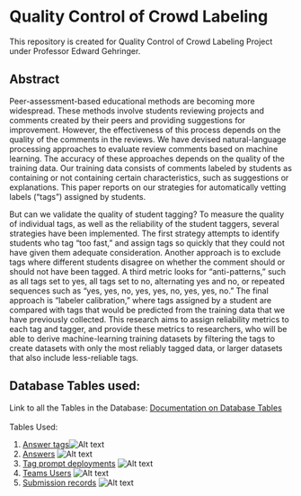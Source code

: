 # Quality Control of Crowd Labeling
This repository is created for Quality Control of Crowd Labeling Project under Professor Edward Gehringer. 

## Abstract
Peer-assessment-based educational methods are becoming more widespread. These methods involve students reviewing projects and comments created by their peers and providing suggestions for improvement. However, the effectiveness of this process depends on the quality of the comments in the reviews. We have devised natural-language processing approaches to evaluate review comments based on machine learning. The accuracy of these approaches depends on the quality of the training data.  Our training data consists of comments labeled by students as containing or not containing certain characteristics, such as suggestions or explanations.  This paper reports on our strategies for automatically vetting labels (“tags”) assigned by students.

But can we validate the quality of student tagging?  To measure the quality of individual tags, as well as the reliability of the student taggers, several strategies have been implemented. The first strategy attempts to identify students who tag “too fast,” and assign tags so quickly that they could not have given them adequate consideration.  Another approach is to exclude tags where different students disagree on whether the comment should or should not have been tagged.  A third metric looks for “anti-patterns,” such as all tags set to yes, all tags set to no, alternating yes and no, or repeated sequences such as “yes, yes, no, yes, yes, no, yes, yes, no.”  The final approach is “labeler calibration,” where tags assigned by a student are compared with tags that would be predicted from the training data that we have previously collected. This research aims to assign reliability metrics to each tag and tagger, and provide these metrics to researchers, who will be able to derive machine-learning training datasets by filtering the tags to create datasets with only the most reliably tagged data, or larger datasets that also include less-reliable tags.

## Database Tables used:
Link to all the Tables in the Database: [Documentation on Database Tables](https://expertiza.csc.ncsu.edu/index.php/Documentation_on_Database_Tables)
<br><br>
Tables Used:
1. [Answer tags](https://expertiza.csc.ncsu.edu/index.php?title=Answer_tags)![Alt text](https://i.imgur.com/dAPeTKZ.png)
2. [Answers](https://expertiza.csc.ncsu.edu/index.php?title=Answers) ![Alt text](https://i.imgur.com/aM3iRG8.png)
3. [Tag prompt deployments](https://expertiza.csc.ncsu.edu/index.php?title=Tag_prompt_deployments) ![Alt text](https://i.imgur.com/xrVrgsU.png)
4. [Teams Users](https://expertiza.csc.ncsu.edu/index.php?title=Teams_users) ![Alt text](https://i.imgur.com/vjBEOMp.png)
5. [Submission records](https://expertiza.csc.ncsu.edu/index.php?title=Submission_records) ![Alt text](https://i.imgur.com/sWLuIi3.png)
